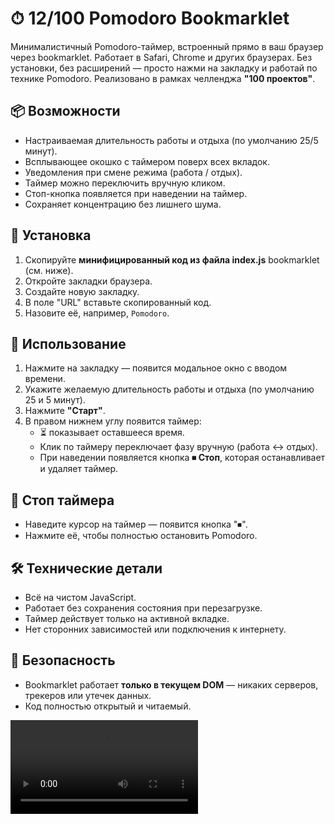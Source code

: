 # ⏱ 12/100 Pomodoro Bookmarklet

Минималистичный Pomodoro-таймер, встроенный прямо в ваш браузер через bookmarklet. Работает в Safari, Chrome и других браузерах. Без установки, без расширений — просто нажми на закладку и работай по технике Pomodoro. Реализовано в рамках челленджа **"100 проектов"**.

## 📦 Возможности

-   Настраиваемая длительность работы и отдыха (по умолчанию 25/5 минут).
-   Всплывающее окошко с таймером поверх всех вкладок.
-   Уведомления при смене режима (работа / отдых).
-   Таймер можно переключить вручную кликом.
-   Стоп-кнопка появляется при наведении на таймер.
-   Сохраняет концентрацию без лишнего шума.

## 🚀 Установка

1. Скопируйте **минифицированный код из файла index.js** bookmarklet (см. ниже).
2. Откройте закладки браузера.
3. Создайте новую закладку.
4. В поле "URL" вставьте скопированный код.
5. Назовите её, например, `Pomodoro`.

## 🧠 Использование

1. Нажмите на закладку — появится модальное окно с вводом времени.
2. Укажите желаемую длительность работы и отдыха (по умолчанию 25 и 5 минут).
3. Нажмите **"Старт"**.
4. В правом нижнем углу появится таймер:
    - ⏳ показывает оставшееся время.
    - Клик по таймеру переключает фазу вручную (работа ↔ отдых).
    - При наведении появляется кнопка **⏹ Стоп**, которая останавливает и удаляет таймер.

## 🛑 Стоп таймера

-   Наведите курсор на таймер — появится кнопка "⏹".
-   Нажмите её, чтобы полностью остановить Pomodoro.

## 🛠 Технические детали

-   Всё на чистом JavaScript.
-   Работает без сохранения состояния при перезагрузке.
-   Таймер действует только на активной вкладке.
-   Нет сторонних зависимостей или подключения к интернету.

## 🔐 Безопасность

-   Bookmarklet работает **только в текущем DOM** — никаких серверов, трекеров или утечек данных.
-   Код полностью открытый и читаемый.

![Превью](./public/preview.mov)
